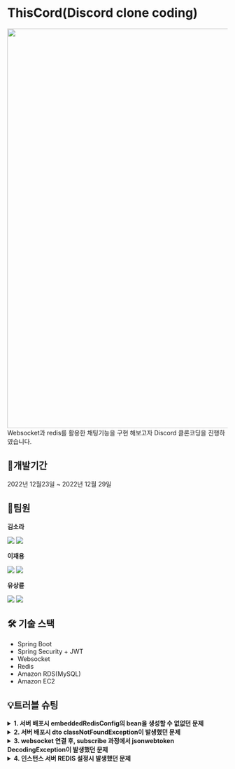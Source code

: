 # ThisCord(Discord clone coding)
<img width="912" src="https://user-images.githubusercontent.com/65327103/219261913-298994f8-61bc-4562-85c3-f63b9e19b706.png">
Websocket과 redis를 활용한 채팅기능을 구현 해보고자 Discord 클론코딩을 진행하였습니다.

## 📆개발기간
2022년 12월23일 ~ 2022년 12월 29일

## 👯팀원
**김소라**
<p>
  
[<img src="https://img.shields.io/badge/Github-181717?style=flat-square&logo=Github&logoColor=white">](https://github.com/dev-rara)
<img src="https://img.shields.io/badge/SpringBoot-6DB33F?style=flat-square&logo=springboot&logoColor=white"/>
</p>

**이재용**
<p>
  
[<img src="https://img.shields.io/badge/Github-181717?style=flat-square&logo=Github&logoColor=white">](https://github.com/yongYong0225)
<img src="https://img.shields.io/badge/SpringBoot-6DB33F?style=flat-square&logo=springboot&logoColor=white"/>
</p>  

**유상륜**  
<p>
  
[<img src="https://img.shields.io/badge/Github-181717?style=flat-square&logo=Github&logoColor=white">](https://github.com/YOOsangryun)
<img src="https://img.shields.io/badge/SpringBoot-6DB33F?style=flat-square&logo=springboot&logoColor=white"/>
</p>

## 🛠️ 기술 스택
* Spring Boot
* Spring Security + JWT
* Websocket
* Redis
* Amazon RDS(MySQL)
* Amazon EC2
  
## 💡트러블 슈팅
<details>
<summary><b>1. 서버 배포시 embeddedRedisConfig의 bean을 생성할 수 없없던 문제</b></summary>
<br>
로컬환경에서는 embeddedRedis를 사용하여 application을 실행했는데, 설정해두었던 포트 번호(6379)를 변경해주지 않아서 서버 배포시 포트 충돌이 일어나 bean이 생성이 되지 않는 것이었다.<br>그래서 로컬에서 사용하는 포트 번호를 다르게 설정하고 무사히 배포를 진행할 수 있었다.  
<br>
<br>
</div>
</details>

<details>
<summary><b>2. 서버 배포시 dto classNotFoundException이 발생했던 문제</b></summary>
<br>
  베이스 코드를 깃허브에 커밋했을 때 dto 패키지명을 Dto로 잘못 설정해두었던 걸, 개발 도중 알게되어 패키지 명을 변경했다.<br>
   그런데 변경된 패키지 명이 아닌 변경전 패키지 명이 깃허브에 그대로 남아있어, 서버 배포시 dto를 사용하는 클래스에서 import가 되지 않아 배포시에 classNotFoundException이 발생했다.<br>
   그래서 일단 dto 패키지명을 깃허브와 일치 시키고, import문을 수정하니 문제없이 배포를 진행할 수 있었다.<br><br>
   왜 깃허브에 커밋할 때는 충돌이 없었는지 찾아보니 MacOS에서는 대소문자 변경을 무시한다고 한다.<br>불행중 다행인지 백엔드 멤버 3명이 전부 MacOS 사용자 였기에 서버 배포시까지 충돌이 없었다. MacOS에서는 종종 발생하는 에러라고 하니 아래와 같은 명령어를 통해 대소문자 변경사항을 인식할 수 있도록 해주는 것이 좋을 것 같다.
   
   ```java
   //깃에서 케이스(대소문자) 변경사항을 무시하지 않도록 명령어를 통해 설정할 수 있다.
   git config core.ignorecase false
   ```  
<br>   
</div>
</details>

<details>
<summary><b>3. websocket 연결 후, subscribe 과정에서 jsonwebtoken DecodingException이 발생했던 문제</b></summary>
<br>
웹소켓을 통한 connetion이 성공하고 프론트에서 채팅방 구독을 요청하면 Decoding Exception이 발생했다.<br>
token decoding 과정에서 공백이 들어간다는 에러 메세지 였는데, System.out.println()과 log를 이용해 확인한 결과 프론트에서는 토큰값을 잘 받아오고 있었다.<br> 또, jwt secret key의 값을 변경해보기도 했는데, 변함없이 같은 Exception이 발생했다. <br>해당 Exception은 아직 미해결로, 지속적으로 코드를 뜯어보고 수정해 나갈 것이다.  
<br>
<br>
</div>
</details>

<details>
<summary><b>4. 인스턴스 서버 REDIS 설정시 발생했던 문제</b></summary>
<br>
REDIS를 이용한 서버배포를 위해 EC2서버에 REDIS 설치후 배포하였으나 문제발생<br>
REDIS설정 시 인스턴스 서버 내에 외부접속을 위한 포트번호 미변경과 MEMORY설정 문제로 확인 외부접속을 위해 포트 넘버를 0.0.0.0으로 바꾸고 max memory설정을 통해 문제를 해결  
<br>
<br>
</div>
</details>

